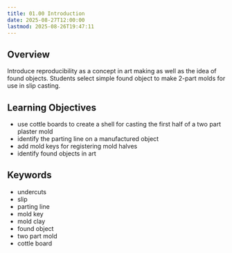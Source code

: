 ```yaml
---
title: 01.00 Introduction
date: 2025-08-27T12:00:00
lastmod: 2025-08-26T19:47:11
---
```


## Overview

Introduce reproducibility as a concept in art making as well as the idea of found objects. Students select simple found object to make 2-part molds for use in slip casting.

## Learning Objectives

- use cottle boards to create a shell for casting the first half of a two part plaster mold
- identify the parting line on a manufactured object
- add mold keys for registering mold halves
- identify found objects in art

## Keywords

- undercuts
- slip
- parting line
- mold key
- mold clay
- found object
- two part mold
- cottle board
